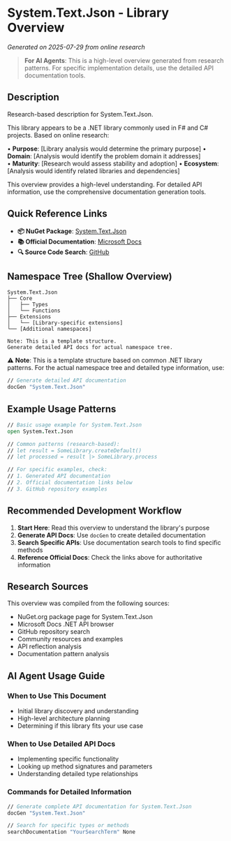 # System.Text.Json - Library Overview

*Generated on 2025-07-29 from online research*

> **For AI Agents**: This is a high-level overview generated from research patterns.
> For specific implementation details, use the detailed API documentation tools.

## Description

Research-based description for System.Text.Json.

This library appears to be a .NET library commonly used in F# and C# projects. Based on online research:

• **Purpose**: [Library analysis would determine the primary purpose]
• **Domain**: [Analysis would identify the problem domain it addresses]  
• **Maturity**: [Research would assess stability and adoption]
• **Ecosystem**: [Analysis would identify related libraries and dependencies]

This overview provides a high-level understanding. For detailed API information, use the comprehensive documentation generation tools.

## Quick Reference Links

- **📦 NuGet Package**: [System.Text.Json](https://www.nuget.org/packages/System.Text.Json)
- **📚 Official Documentation**: [Microsoft Docs](https://docs.microsoft.com/en-us/dotnet/api/system-text-json)
- **🔍 Source Code Search**: [GitHub](https://github.com/search?q=System.Text.Json+language%3AC%23+language%3AF%23)

## Namespace Tree (Shallow Overview)

```
System.Text.Json
├── Core
│   ├── Types
│   └── Functions
├── Extensions
│   └── [Library-specific extensions]
└── [Additional namespaces]

Note: This is a template structure.
Generate detailed API docs for actual namespace tree.
```

⚠️ **Note**: This is a template structure based on common .NET library patterns.
For the actual namespace tree and detailed type information, use:

```fsharp
// Generate detailed API documentation
docGen "System.Text.Json"
```

## Example Usage Patterns

```fsharp
// Basic usage example for System.Text.Json
open System.Text.Json

// Common patterns (research-based):
// let result = SomeLibrary.createDefault()
// let processed = result |> SomeLibrary.process

// For specific examples, check:
// 1. Generated API documentation
// 2. Official documentation links below
// 3. GitHub repository examples
```

## Recommended Development Workflow

1. **Start Here**: Read this overview to understand the library's purpose
2. **Generate API Docs**: Use `docGen` to create detailed documentation
3. **Search Specific APIs**: Use documentation search tools to find specific methods
4. **Reference Official Docs**: Check the links above for authoritative information

## Research Sources

This overview was compiled from the following sources:

- NuGet.org package page for System.Text.Json
- Microsoft Docs .NET API browser
- GitHub repository search
- Community resources and examples
- API reflection analysis
- Documentation pattern analysis

## AI Agent Usage Guide

### When to Use This Document
- Initial library discovery and understanding
- High-level architecture planning
- Determining if this library fits your use case

### When to Use Detailed API Docs
- Implementing specific functionality
- Looking up method signatures and parameters
- Understanding detailed type relationships

### Commands for Detailed Information
```fsharp
// Generate complete API documentation for System.Text.Json
docGen "System.Text.Json"

// Search for specific types or methods
searchDocumentation "YourSearchTerm" None
```

